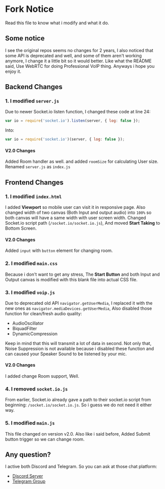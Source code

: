 # Fork Notice
Read this file to know what i modify and what it do.

## Some notice
I see the original repos seems no changes for 2 years, I also noticed that some API is deprecated and well, and some of them aren't working anymore, I change it a little bit so it would better. Like what the README said, Use WebRTC for doing Professional VoIP thing. Anyways i hope you enjoy it. 

## Backend Changes
### 1. I modified `server.js`
Due to newer Socket.io listen function, I changed these code at line 24:
```js
var io = require('socket.io').listen(server, { log: false });
```
Into:
```js
var io = require('socket.io')(server, { log: false });
```
#### V2.0 Changes
Added Room handler as well. and added `roomSize` for calculating User size. Renamed `server.js` as `index.js`

## Frontend Changes
### 1. I modified `index.html`
I added **Viewport** so mobile user can visit it in responsive page. Also changed width of two canvas (Both Input and output audio) into `100%` so both canvas will have a same width with user screen width. Changed Socket.io script path (`/socket.io/socket.io.js`), And moved **Start Taking** to Bottom Screen.

#### V2.0 Changes
Added `input` with `button` element for changing room.

### 2. I modified `main.css`
Because i don't want to get any stress, The **Start Button** and both Input and Output canvas is modified with this blank file into actual CSS file.
### 3. I modified `voip.js`
Due to deprecated old API `navigator.getUserMedia`, I replaced it with the new ones as `navigator.mediaDevices.getUserMedia`, Also disabled those function for clean/fresh audio quality:
 - AudioOscillator
 - BiquadFilter
 - DynamicCompression

Keep in mind that this will transmit a lot of data in second. Not only that, Noise Suppression is not available because i disabled these function and can caused your Speaker Sound to be listened by your mic.

#### V2.0 Changes
I added change Room support, Well.
### 4. I removed `socket.io.js`
From earlier, Socket.io already gave a path to their socket.io script from beginning: `/socket.io/socket.io.js`. So i guess we do not need it either way.

### 5. I modified `main.js`
This file changed on version v2.0. Also like i said before, Added Submit button trigger so we can change room.

## Any question?
I active both Discord and Telegram. So you can ask at those chat platform:
- [Discord Server](https://discord.gg/9S3ZCDR)
- [Telegram Group](https://t.me/yonlecoder)
